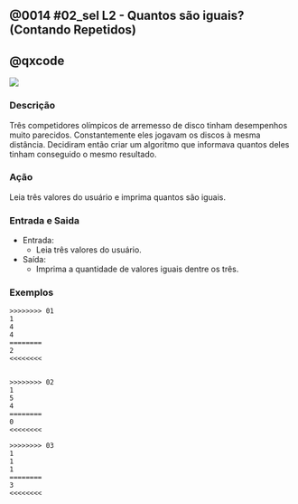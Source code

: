## @0014 #02_sel L2 - Quantos são iguais? (Contando Repetidos)
## @qxcode

![](https://raw.githubusercontent.com/qxcodefup/arcade/master/base/0014/capa.jpg)

### Descrição

Três competidores olímpicos de arremesso de disco tinham desempenhos muito parecidos. Constantemente eles jogavam os discos à mesma distância. Decidiram então criar um algoritmo que informava quantos deles tinham conseguido o mesmo resultado.

### Ação

Leia três valores do usuário e imprima quantos são iguais.

### Entrada e Saida

- Entrada:
    - Leia três valores do usuário.
- Saída:
    - Imprima a quantidade de valores iguais dentre os três.

### Exemplos

```
>>>>>>>> 01
1
4
4
========
2
<<<<<<<<


>>>>>>>> 02
1
5
4
========
0
<<<<<<<<

>>>>>>>> 03
1
1
1
========
3
<<<<<<<<
```

<!---
>>>>>>>> 04
1
3
3
========
2
<<<<<<<<


>>>>>>>> 05
4
4
4
========
3
<<<<<<<<


>>>>>>>> 06
1
5
1
========
2
<<<<<<<<


>>>>>>>> 07
1
3
2
========
0
<<<<<<<<


>>>>>>>> 08
6
5
4
========
0
<<<<<<<<

--->
